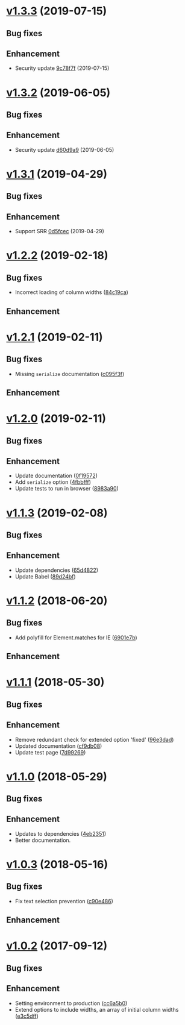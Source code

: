 <a name="v1.3.3"></a>
# [v1.3.3](https://github.com/MonsantoCo/column-resizer/compare/v1.3.2...v1.3.3) (2019-07-15)
## Bug fixes

## Enhancement
* Security update [9c78f7f](https://github.com/MonsantoCo/column-resizer/commit/9c78f7f70e271f10b6f92e987e4e24be3c3d90d5) (2019-07-15)

<a name="v1.3.2"></a>
# [v1.3.2](https://github.com/MonsantoCo/column-resizer/compare/v1.3.1...v1.3.2) (2019-06-05)
## Bug fixes

## Enhancement
* Security update [d60d9a9](https://github.com/MonsantoCo/column-resizer/commit/d60d9a9e327e93196809f85d16a272ea7deee2a9) (2019-06-05)

<a name="v1.3.1"></a>
# [v1.3.1](https://github.com/MonsantoCo/column-resizer/compare/v1.2.2...v1.3.1) (2019-04-29)
## Bug fixes

## Enhancement
* Support SRR [0d5fcec](https://github.com/MonsantoCo/column-resizer/pull/14/commits/0d5fcecfd8b8822f1614e2f93d2b5bb2615e37aa) (2019-04-29)

<a name="v1.2.2"></a>
# [v1.2.2](https://github.com/MonsantoCo/column-resizer/compare/v1.2.1...v1.2.2) (2019-02-18)
## Bug fixes
* Incorrect loading of column widths ([84c19ca](https://github.com/MonsantoCo/column-resizer/commit/84c19cabbc0f0fd0daa3528c5ea3447f0852bcdf))

## Enhancement

<a name="v1.2.1"></a>
# [v1.2.1](https://github.com/MonsantoCo/column-resizer/compare/v1.2.0...v1.2.1) (2019-02-11)
## Bug fixes
* Missing `serialize` documentation ([c095f3f](https://github.com/MonsantoCo/column-resizer/commit/c095f3f49cd3f727348cff75d0ecae2afaf41dbb))

## Enhancement

<a name="v1.2.0"></a>
# [v1.2.0](https://github.com/MonsantoCo/column-resizer/compare/v1.1.3...v1.2.0) (2019-02-11)
## Bug fixes

## Enhancement
* Update documentation ([0f19572](https://github.com/MonsantoCo/column-resizer/commit/0f1957203b8285c3bd421a30bb15b048b00c167d))
* Add `serialize` option ([4fbbfff](https://github.com/MonsantoCo/column-resizer/commit/4fbbfffa475f7770a46bcecac43cd31284c62f1d))
* Update tests to run in browser ([8983a90](https://github.com/MonsantoCo/column-resizer/commit/8983a900543b1d9b36d1b7f066a8e20fd4d4848e))

<a name="v1.1.3"></a>
# [v1.1.3](https://github.com/MonsantoCo/column-resizer/compare/v1.1.2...v1.1.3) (2019-02-08)
## Bug fixes

## Enhancement
* Update dependencies ([65d4822](https://github.com/MonsantoCo/column-resizer/commit/65d4822885a97b1b19025d0991a592218a0a1c30))
* Update Babel ([89d24bf](https://github.com/MonsantoCo/column-resizer/commit/89d24bf144171c5061fb97caaae56b06cd86c70e))

<a name="v1.1.2"></a>
# [v1.1.2](https://github.com/MonsantoCo/column-resizer/compare/v1.1.1...v1.1.2) (2018-06-20)
## Bug fixes
* Add polyfill for Element.matches for IE ([6901e7b](https://github.com/MonsantoCo/column-resizer/commit/6901e7b70413e8ecde76bcb27d410ddffaca7b9e))

## Enhancement

<a name="v1.1.1"></a>
# [v1.1.1](https://github.com/MonsantoCo/column-resizer/compare/v1.1.0...v1.1.1) (2018-05-30)
## Bug fixes

## Enhancement
* Remove redundant check for extended option 'fixed' ([96e3dad](https://github.com/MonsantoCo/column-resizer/commit/96e3dadd3ef1bb4152fe779be3f6b166046be323))
* Updated documentation ([cf9db08](https://github.com/MonsantoCo/column-resizer/commit/cf9db088e48f3dbf085d7c9813d6d0e451addeb9))
* Update test page ([7d99269](https://github.com/MonsantoCo/column-resizer/commit/7d9926984fb4dec20ee8c5488e14161ddbad47b7))

<a name="v1.1.0"></a>
# [v1.1.0](https://github.com/MonsantoCo/column-resizer/compare/v1.0.3...v1.1.0) (2018-05-29)
## Bug fixes

## Enhancement
* Updates to dependencies ([4eb2351](https://github.com/MonsantoCo/column-resizer/commit/4eb2351f298728318bce55b1067857bcaca86b4f))
* Better documentation.

<a name="v1.0.3"></a>
# [v1.0.3](https://github.com/MonsantoCo/column-resizer/compare/v1.0.2...v1.0.3) (2018-05-16)
## Bug fixes
* Fix text selection prevention ([c90e486](https://github.com/MonsantoCo/column-resizer/commit/c90e486004482cf41957d55bb55b91637010a0b1))

## Enhancement

<a name="v1.0.2"></a>
# [v1.0.2](https://github.com/MonsantoCo/column-resizer/compare/v1.0.1...v1.0.2) (2017-09-12)
## Bug fixes

## Enhancement
* Setting environment to production ([cc6a5b0](https://github.com/MonsantoCo/column-resizer/commit/cc6a5b0e8f3cb4c7136f9c3c38836bf6ec778237))
* Extend options to include widths, an array of initial column widths ([e3c5dff](https://github.com/MonsantoCo/column-resizer/commit/e3c5dff472565c3ce5ff5d3a53f0ad29716e5e2c)) 


